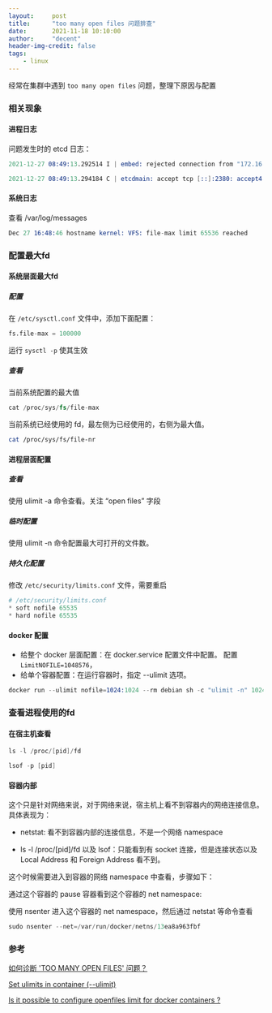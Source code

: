 ```yaml
---
layout:     post
title:      "too many open files 问题排查"
date:       2021-11-18 10:10:00
author:     "decent"
header-img-credit: false
tags:
    - linux
---
```


经常在集群中遇到 `too many open files` 问题，整理下原因与配置
### 相关现象

#### 进程日志
问题发生时的 etcd 日志：
```s
2021-12-27 08:49:13.292514 I | embed: rejected connection from "172.16.16.22:41266" (error "open /etc/kubernetes/ssl/kube-etcd-172-16-16-26.pem: too many open files in system", ServerName "")

2021-12-27 08:49:13.294184 C | etcdmain: accept tcp [::]:2380: accept4: too many open files in system
```
#### 系统日志
查看 /var/log/messages

```s
Dec 27 16:48:46 hostname kernel: VFS: file-max limit 65536 reached
```

### 配置最大fd
#### 系统层面最大fd
##### 配置
在 `/etc/sysctl.conf` 文件中，添加下面配置：
```s
fs.file-max = 100000
```
运行 `sysctl -p` 使其生效

##### 查看
当前系统配置的最大值
```s
cat /proc/sys/fs/file-max
```

当前系统已经使用的 fd，最左侧为已经使用的，右侧为最大值。
```sh
cat /proc/sys/fs/file-nr
```
#### 进程层面配置
##### 查看
使用 ulimit -a 命令查看。关注 “open files” 字段
##### 临时配置
使用 ulimit -n 命令配置最大可打开的文件数。

##### 持久化配置
修改 `/etc/security/limits.conf` 文件，需要重启
```s
# /etc/security/limits.conf
* soft nofile 65535
* hard nofile 65535
```
#### docker 配置
* 给整个 docker 层面配置：在 docker.service 配置文件中配置。
配置 `LimitNOFILE=1048576`，
* 给单个容器配置：在运行容器时，指定 --ulimit 选项。

```s
docker run --ulimit nofile=1024:1024 --rm debian sh -c "ulimit -n" 1024
```
### 查看进程使用的fd
#### 在宿主机查看
```s
ls -l /proc/[pid]/fd

lsof -p [pid]
```
#### 容器内部
这个只是针对网络来说，对于网络来说，宿主机上看不到容器内的网络连接信息。具体表现为：

* netstat: 看不到容器内部的连接信息，不是一个网络 namespace

* ls -l /proc/[pid]/fd 以及 lsof：只能看到有 socket 连接，但是连接状态以及 Local Address 和 Foreign Address 看不到。

这个时候需要进入到容器的网络 namespace 中查看，步骤如下：

通过这个容器的 pause 容器看到这个容器的 net namespace:

使用 nsenter 进入这个容器的 net namespace，然后通过 netstat 等命令查看

```s
sudo nsenter --net=/var/run/docker/netns/13ea8a963fbf 
```
### 参考

[如何诊断 'TOO MANY OPEN FILES' 问题？](https://www.ibm.com/support/pages/%E5%A6%82%E4%BD%95%E8%AF%8A%E6%96%AD-too-many-open-files-%E9%97%AE%E9%A2%98%EF%BC%9F)

[Set ulimits in container (--ulimit)](https://docs.docker.com/engine/reference/commandline/run/#set-ulimits-in-container---ulimit)

[Is it possible to configure openfiles limit for docker containers ?](https://access.redhat.com/solutions/3361091)

